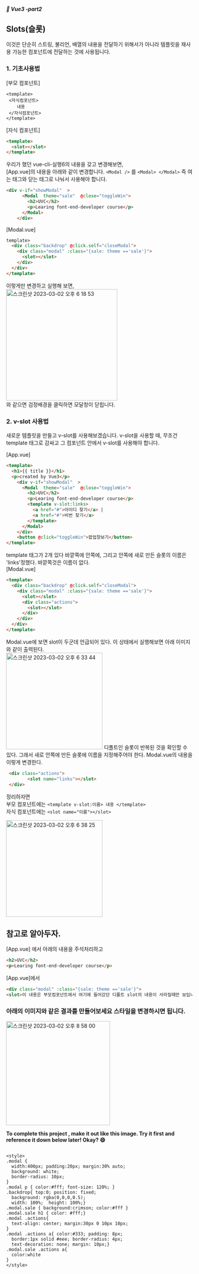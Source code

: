 ##### :cactus: Vue3 -part2

## Slots(슬롯) 
이것은 단순히 스트링, 불리언, 배열의 내용을 전달하기 위해서가 아니라 템플릿을 재사용 가능한 컴포넌트에 전달하는 것에 사용됩니다.

### 1. 기초사용법  

[부모 컴포넌트]
```
<template>
 <자식컴포넌트>
    내용
 </자식컴포넌트>
</template>

```

[자식 컴포넌트]
```html
<template>
  <slot></slot>
</template>
```

우리가 했던 vue-cli-실행6의 내용을 갖고 변경해보면,  
[App.vue]의 내용을 아래와 같이 변경합니다. ``` <Modal /> ``` 를 ``` <Modal> </Modal> ``` 즉 여는 태그와 닫는 태그로 나눠서 사용해야 합니다.  

```html
<div v-if="showModal"  >
      <Modal  theme="sale"  @close="toggleWin">
        <h2>UVC</h2>
        <p>Learing font-end-developer course</p>
      </Modal>
    </div>

```
[Modal.vue]

```html
template>
  <div class="backdrop" @click.self="closeModal"> 
    <div class="modal" :class="{sale: theme =='sale'}">
      <slot></slot>
    </div>
  </div>
</template>

```
이렇게만 변경하고 실행해 보면,   
<img width="300" alt="스크린샷 2023-03-02 오후 6 18 53" src="https://user-images.githubusercontent.com/48478079/222385591-9d0ffc46-14d6-4663-9756-64b27dbf8e4e.png">  
와 같으면 검정배경을 클릭하면 모달창이 닫힙니다.  

### 2. v-slot 사용법  
새로운 템플릿을 만들고 v-slot를 사용해보겠습니다. v-slot을 사용할 때, 무조건 template 태그로 감싸고 그 컴포넌트 안에서 v-slot를 사용해야 합니다. 

[App.vue]
```html
<template>
  <h1>{{ title }}</h1>
  <p>created by Vue3</p>
    <div v-if="showModal"  >
      <Modal  theme="sale"  @close="toggleWin">
        <h2>UVC</h2>
        <p>Learing font-end-developer course</p>
        <template v-slot:links>   
          <a href="#">아이디 찾기</a> | 
          <a href="#">비번 찾기</a>
        </template>
      </Modal>
    </div>
    <button @click="toggleWin">팝업창보기</button>
</template>
```
template 태그가 2개 있다 바깥쪽에 안쪽에, 그리고 안쪽에 새로 만든 슬롯의 이름은 'links'정했다. 바깥쪽것은 이름이 없다.    
[Modal.vue]
```html
<template>
  <div class="backdrop" @click.self="closeModal"> 
    <div class="modal" :class="{sale: theme =='sale'}">
      <slot></slot>
      <div class="actions">
        <slot></slot>
      </div>
    </div>
  </div>
</template>
```    
Modal.vue에 보면 slot이 두군데 언급되어 있다. 이 상태에서 실행해보면 아래 이미지와 같이 출력된다.  
<img width="260" alt="스크린샷 2023-03-02 오후 6 33 44" src="https://user-images.githubusercontent.com/48478079/222389208-efa37795-30a8-4955-a231-82db91aa2bc8.png">
디폴트인 슬롯이 반복된 것을 확인할 수 있다. 그래서 새로 안쪽에 만든 슬롯에 이름을 지정해주어야 한다. 
Modal.vue의 내용을 이렇게 변경한다.  
```html
 <div class="actions">
        <slot name="links"></slot>
 </div>
```

정리하자면  
부모 컴포넌트에는 ``` <template v-slot:이름> 내용 </template>   ```   
자식 컴포넌트에는 ``` <slot name="이름"></slot>   ``` 

<img width="260" alt="스크린샷 2023-03-02 오후 6 38 25" src="https://user-images.githubusercontent.com/48478079/222391400-97ea8c7e-2e2f-462c-af0e-092b5379a4f4.png">  


## 참고로 알아두자. 

[App.vue] 에서 아래의 내용을 주석처리하고 
```html
<h2>UVC</h2>
<p>Learing font-end-developer course</p>
```  
[App.vue]에서 
```html
<div class="modal" :class="{sale: theme =='sale'}">
<slot>이 내용은 부모컴포넌트에서 여기에 들어갔던 디폴트 slot의 내용이 사라질때만 보입니다</slot>
```   



### 아래의 이미지와 같은 결과를 만들어보세요 스타일을 변경하시면 됩니다.


<img width="280" alt="스크린샷 2023-03-02 오후 8 58 00" src="https://user-images.githubusercontent.com/48478079/222422522-9bb529db-acc4-419c-9d43-6bbdd8648c02.png">   


<b>To complete this project , make it out like this image.
Try it first and reference it down below  later! Okay? :smile: </b>



```style

<style>
.modal {
  width:400px; padding:20px; margin:30% auto;
  background: white;
  border-radius: 10px;
}
.modal p { color:#fff; font-size: 120%; }
.backdrop{ top:0; position: fixed;
  background: rgba(0,0,0,0.5);
  width: 100%;  height: 100%;}
.modal.sale { background:crimson; color:#fff }
.modal.sale h1 { color: #fff;}
.modal .actions{
  text-align: center; margin:30px 0 10px 10px;
}
.modal .actions a{ color:#333; padding: 8px; 
  border:1px solid #eee; border-radius: 4px; 
  text-decoration: none; margin: 10px;}
.modal.sale .actions a{
  color:white
}
</style>

```
